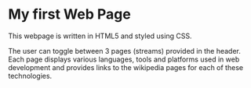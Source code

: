 # My first Web Page

This webpage is written in HTML5 and styled using CSS.

The user can toggle between 3 pages (streams) provided in the header. Each page displays various languages, 
tools and platforms used in web development and provides links to the wikipedia pages for each of these technologies.
